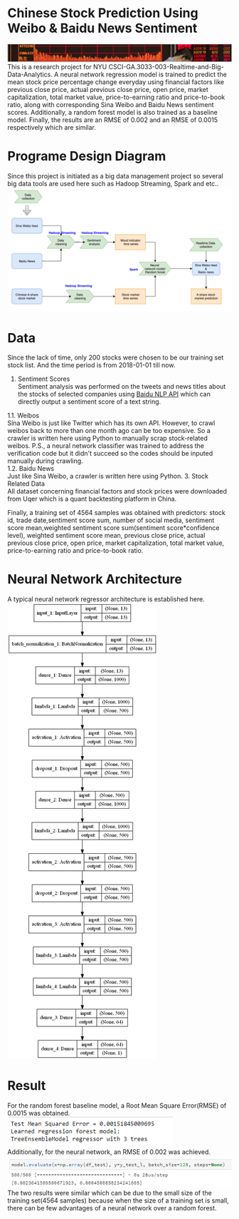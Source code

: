 # Chinese Stock Prediction Using Weibo & Baidu News Sentiment 
<img src="./images/china-stock.jpg" width="1500" />    
This is a research project for NYU CSCI-GA.3033-003-Realtime-and-Big-Data-Analytics. A neural network regression model is trained to predict the mean stock price percentage change everyday using financial factors like previous close price, actual previous close price, open price,  market capitalization, total market value, price-to-earning ratio and price-to-book ratio, along with corresponding Sina Weibo and Baidu News sentiment scores. Additionally, a random forest model is also trained as a baseline model. Finally, the results are an RMSE of 0.002 and an RMSE of 0.0015 respectively which are similar. 

# Programe Design Diagram
Since this project is initiated as a big data management project so several big data tools are used here such as Hadoop Streaming, Spark and etc..
<img src="./images/program_design_diagram.png" width="800" /> 

# Data
Since the lack of time, only 200 stocks were chosen to be our training set stock list. And the time period is from 2018-01-01 till now.
 1. Sentiment Scores   
 Sentiment analysis was performed on the tweets and news titles about the stocks of selected companies using [Baidu NLP API](https://cloud.baidu.com/doc/NLP/NLP-API.html) which can directly output a sentiment score of a text string.   
    
  1.1. Weibos   
  Sina Weibo is just like Twitter which has its own API. However, to crawl weibos back to more than one month ago can be too expensive. So a crawler is written here using Python to manually scrap stock-related weibos. P.S., a neural network classifier was trained to address the verification code but it didn't succeed so the codes should be inputed manually during crawling.   
  1.2. Baidu News   
  Just like Sina Weibo, a crawler is written here using Python.
 3. Stock Related Data   
 All dataset concerning financial factors and stock prices were downloaded from Uqer which is a quant backtesting platform in China.    
    
Finally, a training set of 4564 samples was obtained with predictors: stock id, trade date,sentiment score sum, number of social media, sentiment score mean,weighted sentiment score sum(sentiment score*confidence level), weighted sentiment score mean, previous close price, actual previous close price, open price,  market capitalization, total market value, price-to-earning ratio and price-to-book ratio.

# Neural Network Architecture
A typical neural network regressor architecture is established here.
<img src="./images/model.png" /> 

# Result
For the random forest baseline model, a Root Mean Square Error(RMSE) of 0.0015 was obtained.   
<img src="./images/RF.png" />    
Additionally, for the neural network, an RMSE of 0.002 was achieved.   
<img src="./images/NN.png" />    
The two results were similar which can be due to the small size of the training set(4564 samples) because when the size of a training set is small, there can be few advantages of a neural network over a random forest.
